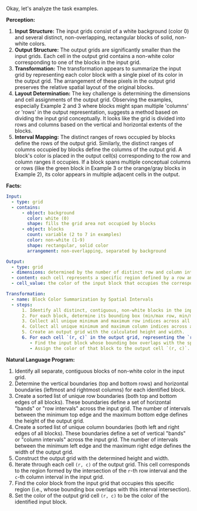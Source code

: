 Okay, let's analyze the task examples.

**Perception:**

1.  **Input Structure:** The input grids consist of a white background (color 0) and several distinct, non-overlapping, rectangular blocks of solid, non-white colors.
2.  **Output Structure:** The output grids are significantly smaller than the input grids. Each cell in the output grid contains a non-white color corresponding to one of the blocks in the input grid.
3.  **Transformation:** The transformation appears to summarize the input grid by representing each color block with a single pixel of its color in the output grid. The arrangement of these pixels in the output grid preserves the relative spatial layout of the original blocks.
4.  **Layout Determination:** The key challenge is determining the dimensions and cell assignments of the output grid. Observing the examples, especially Example 2 and 3 where blocks might span multiple 'columns' or 'rows' in the output representation, suggests a method based on dividing the input grid conceptually. It looks like the grid is divided into rows and columns based on the vertical and horizontal extents of the blocks.
5.  **Interval Mapping:** The distinct ranges of rows occupied by blocks define the rows of the output grid. Similarly, the distinct ranges of columns occupied by blocks define the columns of the output grid. A block's color is placed in the output cell(s) corresponding to the row and column ranges it occupies. If a block spans multiple conceptual columns or rows (like the green block in Example 3 or the orange/gray blocks in Example 2), its color appears in multiple adjacent cells in the output.

**Facts:**


```yaml
Input:
  - type: grid
  - contains:
      - object: background
        color: white (0)
        shape: fills the grid area not occupied by blocks
      - object: blocks
        count: variable (2 to 7 in examples)
        color: non-white (1-9)
        shape: rectangular, solid color
        arrangement: non-overlapping, separated by background

Output:
  - type: grid
  - dimensions: determined by the number of distinct row and column intervals occupied by input blocks
  - content: each cell represents a specific region defined by a row and column interval from the input
  - cell_value: the color of the input block that occupies the corresponding region in the input grid

Transformation:
  - name: Block Color Summarization by Spatial Intervals
  - steps:
      1. Identify all distinct, contiguous, non-white blocks in the input grid.
      2. For each block, determine its bounding box (min/max row, min/max column).
      3. Collect all unique minimum and maximum row indices across all blocks. Sort these indices to define the boundaries of the 'row intervals'. The number of intervals determines the output grid height.
      4. Collect all unique minimum and maximum column indices across all blocks. Sort these indices to define the boundaries of the 'column intervals'. The number of intervals determines the output grid width.
      5. Create an output grid with the calculated height and width.
      6. For each cell `(r, c)` in the output grid, representing the `r`-th row interval and `c`-th column interval:
         - Find the input block whose bounding box overlaps with the spatial region defined by this row and column interval.
         - Assign the color of that block to the output cell `(r, c)`.
```


**Natural Language Program:**

1.  Identify all separate, contiguous blocks of non-white color in the input grid.
2.  Determine the vertical boundaries (top and bottom rows) and horizontal boundaries (leftmost and rightmost columns) for each identified block.
3.  Create a sorted list of unique row boundaries (both top and bottom edges of all blocks). These boundaries define a set of horizontal "bands" or "row intervals" across the input grid. The number of intervals between the minimum top edge and the maximum bottom edge defines the height of the output grid.
4.  Create a sorted list of unique column boundaries (both left and right edges of all blocks). These boundaries define a set of vertical "bands" or "column intervals" across the input grid. The number of intervals between the minimum left edge and the maximum right edge defines the width of the output grid.
5.  Construct the output grid with the determined height and width.
6.  Iterate through each cell `(r, c)` of the output grid. This cell corresponds to the region formed by the intersection of the `r`-th row interval and the `c`-th column interval in the input grid.
7.  Find the color block from the input grid that occupies this specific region (i.e., whose bounding box overlaps with this interval intersection).
8.  Set the color of the output grid cell `(r, c)` to be the color of the identified input block.